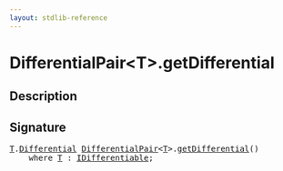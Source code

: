 ```yaml
---
layout: stdlib-reference
---
```


# DifferentialPair\<T\>\.getDifferential

## Description





## Signature 

<pre>
<a href="../types/differentialpair-0c/index#typeparam-T" class="code_type">T</a>.<a href="" class="code_type">Differential</a> <a href="../types/differentialpair-0c/index" class="code_type">DifferentialPair</a>&lt;<a href="../types/differentialpair-0c/index#typeparam-T" class="code_type">T</a>&gt;.<a href="getdifferential-3">getDifferential</a>()
    <span class='code_keyword'>where</span> <a href="../types/differentialpair-0c/index#typeparam-T" class="code_type">T</a> : <a href="../interfaces/idifferentiable-01/index" class="code_type">IDifferentiable</a>;

</pre>

